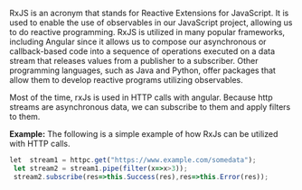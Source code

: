 RxJS is an acronym that stands for Reactive Extensions for JavaScript. It is used to enable the use of observables in our JavaScript project, allowing us to do reactive programming. RxJS is utilized in many popular frameworks, including Angular since it allows us to compose our asynchronous or callback-based code into a sequence of operations executed on a data stream that releases values from a publisher to a subscriber. Other programming languages, such as Java and Python, offer packages that allow them to develop reactive programs utilizing observables.

Most of the time, rxJs is used in HTTP calls with angular. Because http streams are asynchronous data, we can subscribe to them and apply filters to them.

**Example:** The following is a simple example of how RxJs can be utilized with HTTP calls.

```typescript
let  stream1 = httpc.get("https://www.example.com/somedata");
 let stream2 = stream1.pipe(filter(x=>x>3));
 stream2.subscribe(res=>this.Success(res),res=>this.Error(res));
```
